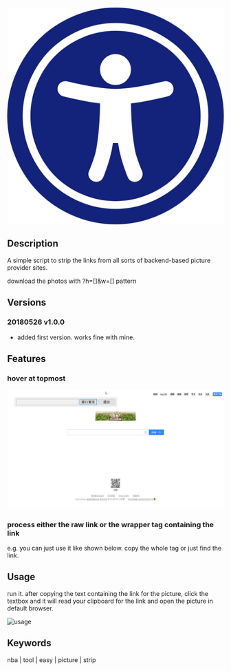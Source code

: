 ![logo](./universal-access.png)

## Description

A simple script to strip the links from all sorts of backend-based picture provider sites.

download the photos with ?h=[]&w=[] pattern

## Versions

### 20180526 v1.0.0

- added first version. works fine with mine.

## Features

### hover at topmost

![hover](./universal_link_converter/hover.gif)

### process either the raw link or the wrapper tag containing the link

e.g. you can just use it like shown below. copy the whole tag or just find the link.

## Usage

run it. after copying the text containing the link for the picture, click the textbox and it will read your clipboard for the link and open the picture in default browser.

![usage](./universal_link_converter/usage.gif)


## Keywords

nba | tool | easy | picture | strip
